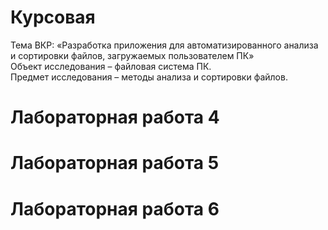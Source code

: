 # Курсовая    
Тема ВКР: «Разработка приложения для автоматизированного анализа и
сортировки файлов, загружаемых пользователем ПК»    
Объект исследования – файловая система ПК.    
Предмет исследования – методы анализа и сортировки файлов.    

# Лабораторная работа 4
# Лабораторная работа 5
# Лабораторная работа 6
